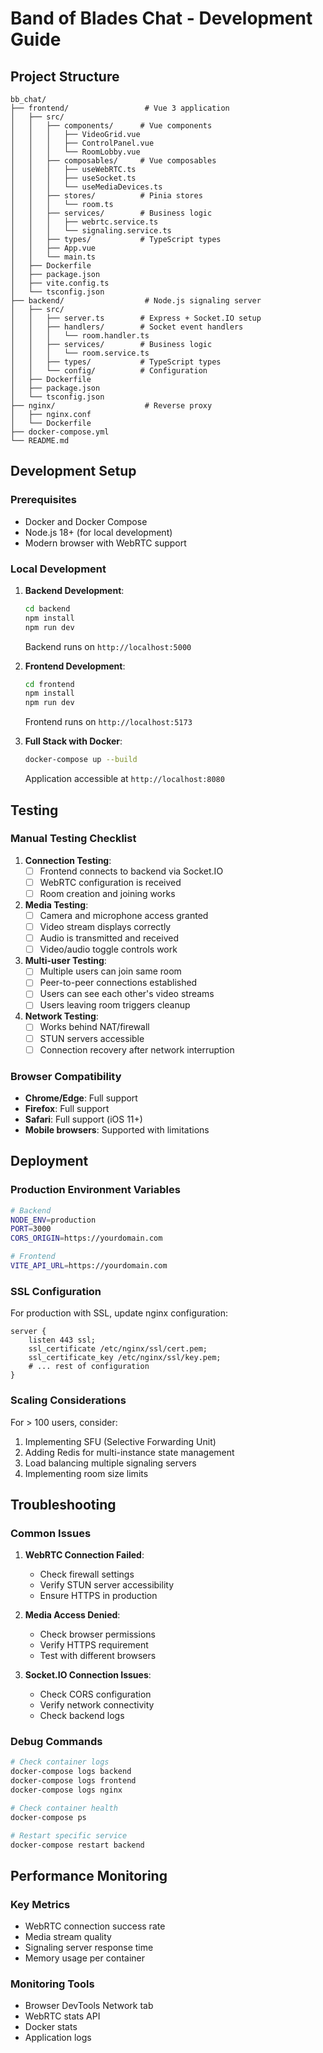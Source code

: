 # Band of Blades Chat - Development Guide

## Project Structure

```
bb_chat/
├── frontend/                 # Vue 3 application
│   ├── src/
│   │   ├── components/      # Vue components
│   │   │   ├── VideoGrid.vue
│   │   │   ├── ControlPanel.vue
│   │   │   └── RoomLobby.vue
│   │   ├── composables/     # Vue composables
│   │   │   ├── useWebRTC.ts
│   │   │   ├── useSocket.ts
│   │   │   └── useMediaDevices.ts
│   │   ├── stores/          # Pinia stores
│   │   │   └── room.ts
│   │   ├── services/        # Business logic
│   │   │   ├── webrtc.service.ts
│   │   │   └── signaling.service.ts
│   │   ├── types/           # TypeScript types
│   │   ├── App.vue
│   │   └── main.ts
│   ├── Dockerfile
│   ├── package.json
│   ├── vite.config.ts
│   └── tsconfig.json
├── backend/                  # Node.js signaling server
│   ├── src/
│   │   ├── server.ts        # Express + Socket.IO setup
│   │   ├── handlers/        # Socket event handlers
│   │   │   └── room.handler.ts
│   │   ├── services/        # Business logic
│   │   │   └── room.service.ts
│   │   ├── types/           # TypeScript types
│   │   └── config/          # Configuration
│   ├── Dockerfile
│   ├── package.json
│   └── tsconfig.json
├── nginx/                    # Reverse proxy
│   ├── nginx.conf
│   └── Dockerfile
├── docker-compose.yml
└── README.md
```

## Development Setup

### Prerequisites
- Docker and Docker Compose
- Node.js 18+ (for local development)
- Modern browser with WebRTC support

### Local Development

1. **Backend Development**:
   ```bash
   cd backend
   npm install
   npm run dev
   ```
   Backend runs on `http://localhost:5000`

2. **Frontend Development**:
   ```bash
   cd frontend
   npm install
   npm run dev
   ```
   Frontend runs on `http://localhost:5173`

3. **Full Stack with Docker**:
   ```bash
   docker-compose up --build
   ```
   Application accessible at `http://localhost:8080`

## Testing

### Manual Testing Checklist

1. **Connection Testing**:
   - [ ] Frontend connects to backend via Socket.IO
   - [ ] WebRTC configuration is received
   - [ ] Room creation and joining works

2. **Media Testing**:
   - [ ] Camera and microphone access granted
   - [ ] Video stream displays correctly
   - [ ] Audio is transmitted and received
   - [ ] Video/audio toggle controls work

3. **Multi-user Testing**:
   - [ ] Multiple users can join same room
   - [ ] Peer-to-peer connections established
   - [ ] Users can see each other's video streams
   - [ ] Users leaving room triggers cleanup

4. **Network Testing**:
   - [ ] Works behind NAT/firewall
   - [ ] STUN servers accessible
   - [ ] Connection recovery after network interruption

### Browser Compatibility

- **Chrome/Edge**: Full support
- **Firefox**: Full support
- **Safari**: Full support (iOS 11+)
- **Mobile browsers**: Supported with limitations

## Deployment

### Production Environment Variables

```bash
# Backend
NODE_ENV=production
PORT=3000
CORS_ORIGIN=https://yourdomain.com

# Frontend
VITE_API_URL=https://yourdomain.com
```

### SSL Configuration

For production with SSL, update nginx configuration:

```nginx
server {
    listen 443 ssl;
    ssl_certificate /etc/nginx/ssl/cert.pem;
    ssl_certificate_key /etc/nginx/ssl/key.pem;
    # ... rest of configuration
}
```

### Scaling Considerations

For > 100 users, consider:
1. Implementing SFU (Selective Forwarding Unit)
2. Adding Redis for multi-instance state management
3. Load balancing multiple signaling servers
4. Implementing room size limits

## Troubleshooting

### Common Issues

1. **WebRTC Connection Failed**:
   - Check firewall settings
   - Verify STUN server accessibility
   - Ensure HTTPS in production

2. **Media Access Denied**:
   - Check browser permissions
   - Verify HTTPS requirement
   - Test with different browsers

3. **Socket.IO Connection Issues**:
   - Check CORS configuration
   - Verify network connectivity
   - Check backend logs

### Debug Commands

```bash
# Check container logs
docker-compose logs backend
docker-compose logs frontend
docker-compose logs nginx

# Check container health
docker-compose ps

# Restart specific service
docker-compose restart backend
```

## Performance Monitoring

### Key Metrics
- WebRTC connection success rate
- Media stream quality
- Signaling server response time
- Memory usage per container

### Monitoring Tools
- Browser DevTools Network tab
- WebRTC stats API
- Docker stats
- Application logs
